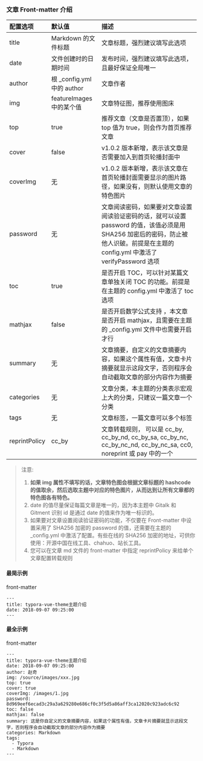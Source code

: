 

### 文章 Front-matter 介绍

| 配置选项      | 默认值                     | 描述                                                         |
| :------------ | :------------------------- | :----------------------------------------------------------- |
| title         | Markdown 的文件标题        | 文章标题，强烈建议填写此选项                                 |
| date          | 文件创建时的日期时间       | 发布时间，强烈建议填写此选项，且最好保证全局唯一             |
| author        | 根 _config.yml 中的 author | 文章作者                                                     |
| img           | featureImages 中的某个值   | 文章特征图，推荐使用图床                                     |
| top           | true                       | 推荐文章（文章是否置顶），如果 top 值为 true，则会作为首页推荐文章 |
| cover         | false                      | v1.0.2 版本新增，表示该文章是否需要加入到首页轮播封面中      |
| coverImg      | 无                         | v1.0.2 版本新增，表示该文章在首页轮播封面需要显示的图片路径，如果没有，则默认使用文章的特色图片 |
| password      | 无                         | 文章阅读密码，如果要对文章设置阅读验证密码的话，就可以设置 password 的值，该值必须是用 SHA256 加密后的密码，防止被他人识破。前提是在主题的 config.yml 中激活了 verifyPassword 选项 |
| toc           | true                       | 是否开启 TOC，可以针对某篇文章单独关闭 TOC 的功能。前提是在主题的 config.yml 中激活了 toc 选项 |
| mathjax       | false                      | 是否开启数学公式支持 ，本文章是否开启 mathjax，且需要在主题的 _config.yml 文件中也需要开启才行 |
| summary       | 无                         | 文章摘要，自定义的文章摘要内容，如果这个属性有值，文章卡片摘要就显示这段文字，否则程序会自动截取文章的部分内容作为摘要 |
| categories    | 无                         | 文章分类，本主题的分类表示宏观上大的分类，只建议一篇文章一个分类 |
| tags          | 无                         | 文章标签，一篇文章可以多个标签                               |
| reprintPolicy | cc_by                      | 文章转载规则， 可以是 cc_by, cc_by_nd, cc_by_sa, cc_by_nc, cc_by_nc_nd, cc_by_nc_sa, cc0, noreprint 或 pay 中的一个 |

> 注意:
>
> 1. **如果 img 属性不填写的话，文章特色图会根据文章标题的 hashcode 的值取余，然后选取主题中对应的特色图片，从而达到让所有文章都的特色图各有特色。**
> 2. date 的值尽量保证每篇文章是唯一的，因为本主题中 Gitalk 和 Gitment 识别 id 是通过 date 的值来作为唯一标识的。
> 3. 如果要对文章设置阅读验证密码的功能，不仅要在 Front-matter 中设置采用了 SHA256 加密的 password 的值，还需要在主题的 _config.yml 中激活了配置。有些在线的 SHA256 加密的地址，可供你使用：开源中国在线工具、chahuo、站长工具。
> 4. 您可以在文章 md 文件的 front-matter 中指定 reprintPolicy 来给单个文章配置转载规则

#### 最简示例





front-matter

```front-matter
---
title: typora-vue-theme主题介绍
date: 2018-09-07 09:25:00
---
```

#### 最全示例





front-matter

```front-matter
---
title: typora-vue-theme主题介绍
date: 2018-09-07 09:25:00
author: 赵奇
img: /source/images/xxx.jpg
top: true
cover: true
coverImg: /images/1.jpg
password: 8d969eef6ecad3c29a3a629280e686cf0c3f5d5a86aff3ca12020c923adc6c92
toc: false
mathjax: false
summary: 这是你自定义的文章摘要内容，如果这个属性有值，文章卡片摘要就显示这段文字，否则程序会自动截取文章的部分内容作为摘要
categories: Markdown
tags:
  - Typora
  - Markdown
---
```

